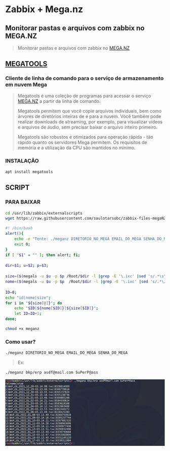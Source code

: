 # Zabbix + Mega.nz

## Monitorar pastas e arquivos com zabbix no MEGA.NZ

> Monitorar pastas e arquivos com zabbix no [MEGA.NZ](https://mega.nz/)

## [MEGATOOLS](https://manpages.debian.org/testing/megatools/index.html)

### Cliente de linha de comando para o serviço de armazenamento em nuvem Mega

> Megatools é uma coleção de programas para acessar o serviço [MEGA.NZ](https://mega.nz/) a partir da linha de comando.
>
> Megatools permitem que você copie arquivos individuais, bem como árvores de diretórios inteiras de e para a nuvem. Você também pode realizar downloads de streaming, por exemplo, para visualizar vídeos e arquivos de áudio, sem precisar baixar o arquivo inteiro primeiro.
>
> Megatools são robustos e otimizados para operação rápida - tão rápido quanto os servidores Mega permitem. Os requisitos de memória e a utilização da CPU são mantidos no mínimo.

### INSTALAÇÃO

```sh
apt install megatools
```

## SCRIPT

### PARA BAIXAR

```sh
cd /usr/lib/zabbix/externalscripts
wget https://raw.githubusercontent.com/saulotarsobc/zabbix-files-megaNZ/main/mega.sh
```

```sh
#! /bin/bash
alert(){
    echo -e "Tente: ./meganz DIRETORIO_NO_MEGA EMAIL_DO_MEGA SENHA_DO_MEGA";
    exit 0;
}
if [ "$1" = "" ]; then alert; fi;

dir=$1; u=$2; p=$3;

size=($(megals -u $u -p $p /Root/$dir -l |grep -E '\.ixc' |sed 's/.*\s\s\s//' |sed 's/\s.*//'));
nome=($(megals -u $u -p $p  /Root/$dir -l |grep -E '\.ixc' |sed 's/.*\///'));

ID=0;
echo "id|nome|size";
for i in "${size[@]}"; do
    echo "$ID|${nome[$ID]}|${size[$ID]}";
    let ID=ID+1;
done;
```

```sh
chmod +x meganz
```

### Como usar?

```sh
./meganz DIRETORIO_NO_MEGA EMAIL_DO_MEGA SENHA_DO_MEGA
```

> Ex:

```sh
./meganz bkp/erp asdf@mail.com SuPerP@ass
```

![-](img/1.png)
